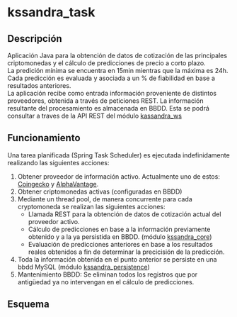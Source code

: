 # kssandra_task

## Descripción
Aplicación Java para la obtención de datos de cotización de las principales criptomonedas y el cálculo de predicciones de precio a corto plazo.<br>
La predición mínima se encuentra en 15min mientras que la máxima es 24h.<br>
Cada predicción es evaluada y asociada a un % de fiabilidad en base a resultados anteriores.<br>
La aplicación recibe como entrada información proveniente de distintos proveedores, obtenida a través de peticiones REST. La información resultante del procesamiento es almacenada en BBDD. Esta se podrá consultar a traves de la API REST del módulo [kassandra_ws](https://github.com/aquesadat/kssandra_ws "kassandra_ws")

## Funcionamiento
Una tarea planificada (Spring Task Scheduler) es ejecutada indefinidamente realizando las siguientes acciones:
1. Obtener proveedor de información activo. Actualmente uno de estos: [Coingecko](https://www.coingecko.com/ "Coingecko") y [AlphaVantage](https://www.alphavantage.co/ "AlphaVantage").
2. Obtener criptomonedas activas (configuradas en BBDD)
3. Mediante un thread pool, de manera concurrente para cada cryptomoneda se realizan las siguientes acciones:
	- Llamada REST para la obtención de datos de cotización actual del proveedor activo. 
	- Cálculo de predicciones en base a la información previamente obtenido y a la ya persistida en BBDD. (módulo [kssandra_core](https://github.com/aquesadat/kssandra_core "kssandra_core"))
	- Evaluación de predicciones anteriores en base a los resultados reales obtenidos a fin de determinar la precicisión de la predicción.
4. Toda la información obtenida en el punto anterior se persiste en una bbdd MySQL (módulo [kssandra_persistence](https://github.com/aquesadat/kssandra_persistence "kssandra_persistence"))
5. Mantenimiento BBDD: Se eliminan todos los registros que por antigüedad ya no intervengan en el cálculo de predicciones.


## Esquema
